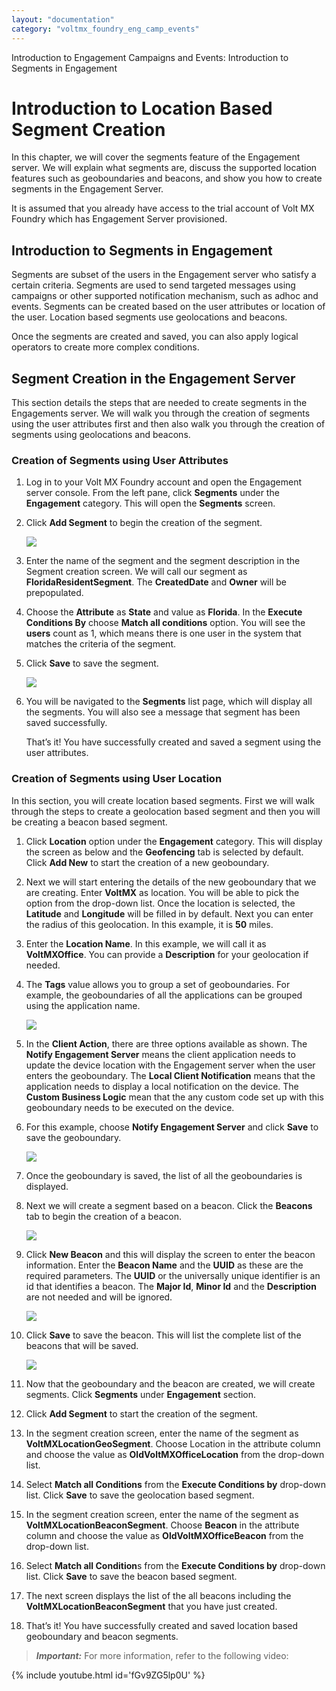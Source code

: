```yaml
---
layout: "documentation"
category: "voltmx_foundry_eng_camp_events"
---
```


Introduction to Engagement Campaigns and Events: Introduction to Segments in Engagement

# Introduction to Location Based Segment Creation

In this chapter, we will cover the segments feature of the Engagement server. We will explain what segments are, discuss the supported location features such as geoboundaries and beacons, and show you how to create segments in the Engagement Server.

It is assumed that you already have access to the trial account of Volt MX Foundry which has Engagement Server provisioned.

## Introduction to Segments in Engagement

Segments are subset of the users in the Engagement server who satisfy a certain criteria. Segments are used to send targeted messages using campaigns or other supported notification mechanism, such as adhoc and events. Segments can be created based on the user attributes or location of the user. Location based segments use geolocations and beacons.

Once the segments are created and saved, you can also apply logical operators to create more complex conditions.

## Segment Creation in the Engagement Server

This section details the steps that are needed to create segments in the Engagements server. We will walk you through the creation of segments using the user attributes first and then also walk you through the creation of segments using geolocations and beacons.

### Creation of Segments using User Attributes

1.  Log in to your Volt MX Foundry account and open the Engagement server console. From the left pane, click **Segments** under the **Engagement** category. This will open the **Segments** screen.
2.  Click **Add Segment** to begin the creation of the segment.

    ![](Resources/Images/addsegment_595x240.png)

3.  Enter the name of the segment and the segment description in the Segment creation screen. We will call our segment as **FloridaResidentSegment**. The **CreatedDate** and **Owner** will be prepopulated.
4.  Choose the **Attribute** as **State** and value as **Florida**. In the **Execute Conditions By** choose **Match all conditions** option. You will see the **users** count as 1, which means there is one user in the system that matches the criteria of the segment.
5.  Click **Save** to save the segment.

    ![](Resources/Images/addsegment2_590x300.png)

6.  You will be navigated to the **Segments** list page, which will display all the segments. You will also see a message that segment has been saved successfully.

    That’s it! You have successfully created and saved a segment using the user attributes.

### Creation of Segments using User Location

In this section, you will create location based segments. First we will walk through the steps to create a geolocation based segment and then you will be creating a beacon based segment.

1.  Click **Location** option under the **Engagement** category. This will display the screen as below and the **Geofencing** tab is selected by default. Click **Add New** to start the creation of a new geoboundary.
2.  Next we will start entering the details of the new geoboundary that we are creating. Enter **VoltMX** as location. You will be able to pick the option from the drop-down list. Once the location is selected, the **Latitude** and **Longitude** will be filled in by default. Next you can enter the radius of this geolocation. In this example, it is **50** miles.
3.  Enter the **Location Name**. In this example, we will call it as **VoltMXOffice**. You can provide a **Description** for your geolocation if needed.
4.  The **Tags** value allows you to group a set of geoboundaries. For example, the geoboundaries of all the applications can be grouped using the application name.

    ![](Resources/Images/geofencedetails1_593x306.png)

5.  In the **Client Action**, there are three options available as shown. The **Notify Engagement Server** means the client application needs to update the device location with the Engagement server when the user enters the geoboundary. The **Local Client Notification** means that the application needs to display a local notification on the device. The **Custom Business Logic** mean that the any custom code set up with this geoboundary needs to be executed on the device.
6.  For this example, choose **Notify Engagement Server** and click **Save** to save the geoboundary.

    ![](Resources/Images/notifyengserver_592x258.png)

7.  Once the geoboundary is saved, the list of all the geoboundaries is displayed.
8.  Next we will create a segment based on a beacon. Click the **Beacons** tab to begin the creation of a beacon.

    ![](Resources/Images/beaconpage.png)

9.  Click **New Beacon** and this will display the screen to enter the beacon information. Enter the **Beacon Name** and the **UUID** as these are the required parameters. The **UUID** or the universally unique identifier is an id that identifies a beacon. The **Major Id**, **Minor Id** and the **Description** are not needed and will be ignored.

    ![](Resources/Images/addbeacon.png)

10. Click **Save** to save the beacon. This will list the complete list of the beacons that will be saved.

    ![](Resources/Images/savebeacon_594x210.png)

11. Now that the geoboundary and the beacon are created, we will create segments. Click **Segments** under **Engagement** section.
12. Click **Add Segment** to start the creation of the segment.
13. In the segment creation screen, enter the name of the segment as **VoltMXLocationGeoSegment**. Choose Location in the attribute column and choose the value as **OldVoltMXOfficeLocation** from the drop-down list.
14. Select **Match all Conditions** from the **Execute Conditions by** drop-down list. Click **Save** to save the geolocation based segment.
15. In the segment creation screen, enter the name of the segment as **VoltMXLocationBeaconSegment**. Choose **Beacon** in the attribute column and choose the value as **OldVoltMXOfficeBeacon** from the drop-down list.
16. Select **Match all Condition**s from the **Execute Conditions by** drop-down list. Click **Save** to save the beacon based segment.
17. The next screen displays the list of the all beacons including the **VoltMXLocationBeaconSegment** that you have just created.
18. That’s it! You have successfully created and saved location based geoboundary and beacon segments.

> **_Important:_** For more information, refer to the following video:

{% include youtube.html id='fGv9ZG5lp0U' %}
